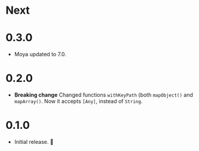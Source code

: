# Next

# 0.3.0
- Moya updated to 7.0.

# 0.2.0
- **Breaking change** Changed functions `withKeyPath` (both `mapObject()` and `mapArray()`. Now it accepts `[Any]`, instead of `String`.

# 0.1.0
- Initial release. 🎉

